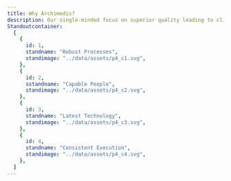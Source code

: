 ```yaml
---
title: Why Archimedis?
description: Our single-minded focus on superior quality leading to client success.
Standoutcontainer:
  [
    {
      id: 1,
      standname: "Robust Processes",
      standimage: "../data/assets/p4_c1.svg",
    },
    {
      id: 2,
      sstandname: "Capable People",
      standimage: "../data/assets/p4_c2.svg",
    },
    {
      id: 3,
      standname: "Latest Technology",
      standimage: "../data/assets/p4_c3.svg",
    },
    {
      id: 4,
      standname: "Consistent Execution",
      standimage: "../data/assets/p4_c4.svg",
    },
  ]
---
```


